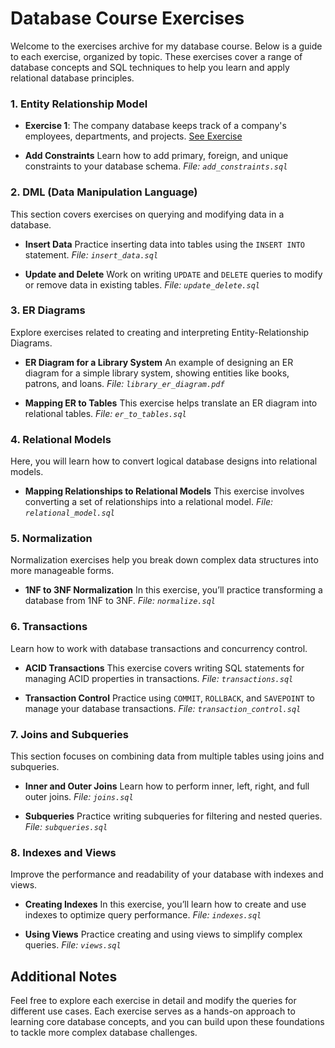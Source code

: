 # Database Course Exercises

Welcome to the exercises archive for my database course. Below is a guide to each exercise, organized by topic. These exercises cover a range of database concepts and SQL techniques to help you learn and apply relational database principles.

### 1. Entity Relationship Model

* **Exercise 1**: The company database keeps track of a company's employees, departments, and projects. [See Exercise](Entity-Relationship-Model/Company-Database/image.png)

* **Add Constraints**
  Learn how to add primary, foreign, and unique constraints to your database schema.
  *File: `add_constraints.sql`*

### 2. DML (Data Manipulation Language)

This section covers exercises on querying and modifying data in a database.

* **Insert Data**
  Practice inserting data into tables using the `INSERT INTO` statement.
  *File: `insert_data.sql`*

* **Update and Delete**
  Work on writing `UPDATE` and `DELETE` queries to modify or remove data in existing tables.
  *File: `update_delete.sql`*

### 3. ER Diagrams

Explore exercises related to creating and interpreting Entity-Relationship Diagrams.

* **ER Diagram for a Library System**
  An example of designing an ER diagram for a simple library system, showing entities like books, patrons, and loans.
  *File: `library_er_diagram.pdf`*

* **Mapping ER to Tables**
  This exercise helps translate an ER diagram into relational tables.
  *File: `er_to_tables.sql`*

### 4. Relational Models

Here, you will learn how to convert logical database designs into relational models.

* **Mapping Relationships to Relational Models**
  This exercise involves converting a set of relationships into a relational model.
  *File: `relational_model.sql`*

### 5. Normalization

Normalization exercises help you break down complex data structures into more manageable forms.

* **1NF to 3NF Normalization**
  In this exercise, you’ll practice transforming a database from 1NF to 3NF.
  *File: `normalize.sql`*

### 6. Transactions

Learn how to work with database transactions and concurrency control.

* **ACID Transactions**
  This exercise covers writing SQL statements for managing ACID properties in transactions.
  *File: `transactions.sql`*

* **Transaction Control**
  Practice using `COMMIT`, `ROLLBACK`, and `SAVEPOINT` to manage your database transactions.
  *File: `transaction_control.sql`*

### 7. Joins and Subqueries

This section focuses on combining data from multiple tables using joins and subqueries.

* **Inner and Outer Joins**
  Learn how to perform inner, left, right, and full outer joins.
  *File: `joins.sql`*

* **Subqueries**
  Practice writing subqueries for filtering and nested queries.
  *File: `subqueries.sql`*

### 8. Indexes and Views

Improve the performance and readability of your database with indexes and views.

* **Creating Indexes**
  In this exercise, you’ll learn how to create and use indexes to optimize query performance.
  *File: `indexes.sql`*

* **Using Views**
  Practice creating and using views to simplify complex queries.
  *File: `views.sql`*

## Additional Notes

Feel free to explore each exercise in detail and modify the queries for different use cases. Each exercise serves as a hands-on approach to learning core database concepts, and you can build upon these foundations to tackle more complex database challenges.

